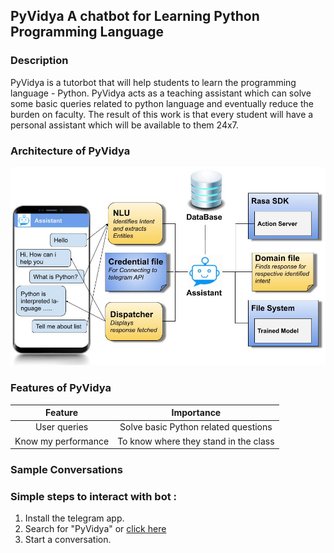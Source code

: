 ## PyVidya A chatbot for Learning Python Programming Language

<!--- You can use the [editor on GitHub](https://github.com/sakariitg/PyVidya.github.io/edit/gh-pages/index.md) to maintain and preview the content for your website in Markdown files.

Whenever you commit to this repository, GitHub Pages will run [Jekyll](https://jekyllrb.com/) to rebuild the pages in your site, from the content in your Markdown files. --->
### Description 

PyVidya is a tutorbot that will help students to learn
the programming language - Python. PyVidya acts as a teaching assistant which
can solve some basic queries related to python language and eventually reduce the
burden on faculty. The result of this work is that every student will have a personal
assistant which will be available to them 24x7.

### Architecture of PyVidya

<img src="Images/PyVidya Architecture.jpg" alt="hi" class="inline"/>

<!--- Markdown is a lightweight and easy-to-use syntax for styling your writing. It includes conventions for

```markdown
Syntax highlighted code block

# Header 1
## Header 2
### Header 3

- Bulleted
- List

1. Numbered
2. List

**Bold** and _Italic_ and `Code` text

[Link](url) and ![Image](src)
```

For more details see [Basic writing and formatting syntax](https://docs.github.com/en/github/writing-on-github/getting-started-with-writing-and-formatting-on-github/basic-writing-and-formatting-syntax).
--->

<!--- ### Jekyll Themes

Your Pages site will use the layout and styles from the Jekyll theme you have selected in your [repository settings](https://github.com/sakariitg/PyVidya.github.io/settings/pages). The name of this theme is saved in the Jekyll `_config.yml` configuration file.

### Support or Contact

Having trouble with Pages? Check out our [documentation](https://docs.github.com/categories/github-pages-basics/) or [contact support](https://support.github.com/contact) and we’ll help you sort it out. --->
### Features of PyVidya
| Feature | Importance |
| :----------: | :----------: |
| User queries | Solve basic Python related  questions |
| Know my performance | To know where they stand in the class |


### Sample Conversations

### Simple steps to interact with bot :

1. Install the telegram app.
2. Search for "PyVidya" or [click here](https://t.me/Python_tutorbot)
3. Start a conversation.
